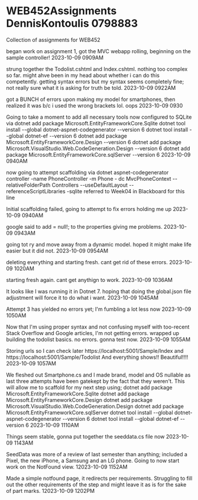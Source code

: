 # WEB452Assignments DennisKontoulis 0798883
 Collection of assignments for WEB452

began work on assignment 1, got the MVC webapp rolling, beginning on the sample controller!
2023-10-09 0909AM


strung together the Todolist.cshtml and Index.cshtml.  nothing too complex so far.  might ahve been in my head about whether i can do this competently. getting syntax errors
but my syntax seems completely fine; not really sure what it is asking for truth be told.
2023-10-09 0922AM


got a BUNCH of errors upon making my model for smartphones, then realized it was b/c i used the wrong brackets lol. oops
2023-10-09 0930

Going to take a moment to add all necessary tools now
configured to SQLite via dotnet add package Microsoft.EntityFrameworkCore.Sqlite
dotnet tool install --global dotnet-aspnet-codegenerator --version 6
dotnet tool install --global dotnet-ef --version 6
dotnet add package Microsoft.EntityFrameworkCore.Design --version 6
dotnet add package Microsoft.VisualStudio.Web.CodeGeneration.Design --version 6
dotnet add package Microsoft.EntityFrameworkCore.sqlServer --version 6
2023-10-09 0940AM

now going to attempt scaffolding via
dotnet aspnet-codegenerator controller -name PhoneController -m Phone - dc MvcPhoneContext --relativeFolderPath Controllers --useDefaultLayout --referenceScriptLibraries -sqlite
referred to Week04 in Blackboard for this line

Initial scaffolding failed, going to attempt to fix errors holding me up
2023-10-09 0940AM

google said to add = null!; to the properties giving me problems.
2023-10-09 0943AM

going tot ry and move away from a dynamic model. hoped it might make life easier but it did not.
2023-10-09 0954AM

deleting everything and starting fresh. cant get rid of these errors.
2023-10-09 1020AM

starting fresh again. cant get anythign to work.
2023-10-09 1036AM

It looks like I was running it in Dotnet 7. hoping that doing the global.json file adjustment will force it to do what i want.
2023-10-09 1045AM

Attempt 3 has yielded no errors yet; I'm fumbling a lot less now
2023-10-09 1050AM

Now that I'm using proper syntax and not confusing myself with too-recent Stack Overflow and Google articles, I'm not getting errors. wrapped up building the todolist basics. no errors. gonna test now.
2023-10-09 1055AM

Storing urls so I can check later
https://localhost:5001/Sample/Index
and 
https://localhost:5001/Sample/Todolist
And everything shows!! Beautiful!!!!
2023-10-09 1057AM

We fleshed out Smartphone.cs and I made brand, model and OS nullable as last three attempts have been gatekept by the fact that they weren't.  This will allow me to scaffold for my next step using;
dotnet add package Microsoft.EntityFrameworkCore.Sqlite
dotnet add package Microsoft.EntityFrameworkCore.Design
dotnet add package Microsoft.VisualStudio.Web.CodeGeneration.Design
dotnet add package Microsoft.EntityFrameworkCore.sqlServer
dotnet tool install --global dotnet-aspnet-codegenerator --version 6
dotnet tool install --global dotnet-ef --version 6
2023-10-09 1110AM


Things seem stable, gonna put together the seeddata.cs file now
2023-10-09 1143AM

SeedData was more of a review of last semester than anything; included a Pixel, the new iPhone, a Samsung and an LG phone.  Going to now start work on the NotFound view.
12023-10-09 1152AM

Made a simple notfound page, it redirects per requirements. Struggling to fill out the other requirements of the step and might leave it as is for the sake of part marks.
12023-10-09 1202PM